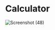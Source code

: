 # Calculator

![Screenshot (48)](https://user-images.githubusercontent.com/102759308/235335533-7fd89b41-4b7b-49dd-ad33-cf893805d32d.png)
